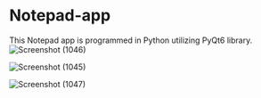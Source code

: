 # Notepad-app
This Notepad app is programmed in Python utilizing PyQt6 library.
![Screenshot (1046)](https://github.com/Subhashini098/Notepad-app/assets/109629881/7786242f-dadc-4111-8c4d-368ebd08c276)

![Screenshot (1045)](https://github.com/Subhashini098/Notepad-app/assets/109629881/3744d58d-dba1-4c88-bcc1-7e4ead0e0c1d)

![Screenshot (1047)](https://github.com/Subhashini098/Notepad-app/assets/109629881/38ac0dec-011e-41b8-8a9b-5924724f8e5a)
